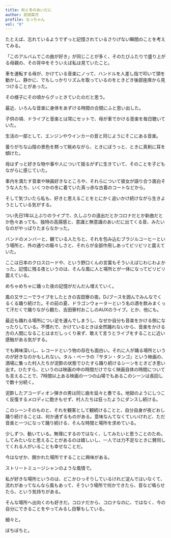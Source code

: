 ```yaml
---
title: 秋と冬のあいだに
author: 武田菜月
profile: なっちゃん
vol: "0"
---
```


たとえば、忘れているようでずっと記憶されているさりげない瞬間のことを考えてみる。

「このアルバムでこの曲が好き」が同じことが多く、そのたびふたりで盛り上がる母親の、その背中をそういえば私は見ていたこと。

車を運転する母が、かけている音楽にノって、ハンドルを人差し指で叩いて頭を動かし、静かに、でもしっかりリズムを取っているのをときどき後部座席から見つけることがあった。

その様子にその頃からグッときていたのだと思う。

最近、いろんな音楽に身体をあずける時間の合間にふと思い出した。

子供の頃、ドライブと音楽とは常にセットで、母が車でかける音楽を毎日聴いていた。

生活の一部として、エンジンやウインカーの音と同じようにそこにある音楽。

曇りがちな山陰の景色を黙って眺めながら、ときにぼうっと、ときに真剣に耳を傾けた。

母はずっと好きな物や事や人について揺るがずに生きていて、そのことを子どもながらに感じていた。

車内を満たす音楽や映画好きなところや、それらについて彼女が語り合う面白そうな人たち、いくつかの冬に着ていた真っ赤な古着のコートなどから。

そして気づいたら私も、好きと思えることをとにかく追いかけ続けながら生きようとしている気がする。


つい先日1年以上ぶりのライブで、久しぶりの遠出だとかコロナだとか新曲だとか色々あっても、独特の高揚感と、意識と無意識のあいだに出てくる音、みたいなのがやっぱりたまらなかった。

バンドのメンバーと、観ている人たちと、それを包み込むブラジルコーヒーという場所と、外の通りの賑々しさと、それらが全部作用しあってビリビリと震えていた。

ここは日本のクロスロードや、という野口くんの言葉もそういえばじわじわよかった。記憶に残る夜というのは、そんな風に人と場所とが一体になってビリビリ震えている。


めちゃめちゃに踊った夜の記憶がだんだん増えていく。

風の又サニーでライブをしたときの吉田寮の夜。DJブースを囲んでみんなでくるくる踊り続けた。その前の夏、ドラゴンウォーターという名の酒を飲みまくって汗だくで踊りながら観た、吉田寮村おこしのAUXのライブ。とか、他にも。

最近も踊れる場所につい足を運んでしまうし、なぜか自分も音楽をかける側になったりしている。不慣れで、かけているときは全然踊れないから、音楽をかける方の人間になることはまだしっくり来ず、敢えて言うとライブをすることに近い感触がある気がする。

でも興味深いし、レコードという物の存在も面白い。それに人が踊る場所というのが好きなのかもしれない。タル・ベーラの『サタン・タンゴ』という映画の、酒場に集った村人たちが泥酔の状態でひたすら踊り続けるシーンをときどき思い出す。ひたすら、というのは映画の中の時間だけでなく映画自体の時間についても言えることで、7時間以上ある映画の一つの山場でもあるこのシーンは長回しで数十分続く。

泥酔したアコーディオン弾きの男は同じ曲を延々と奏でる。地獄のようにしつこく反復するメロディに飽きもせず、村人たちは狂ったようにダンスし続ける。

このシーンそのものと、それを観客として観続けることと、自分自身が夜どおし踊り続けることは、何か通ずるものがある。意味なんてなくていいけれど、ただ音楽と一つになって踊り続ける、そんな時間と場所を求めている。

少しずつ、動いている。無理にするのではなく、してみたいと思うことのため。してみたいなと思えることがあるのは嬉しいし、一人では力不足なときに賛同してくれる人がいることも幸せなことだ。

今はなぜか、開かれた場所ですることに興味がある。

ストリートミュージシャンのような風情で。

私が好きな場所というのは、どこかひっそりしているけれど淀んではいなくて、流れがあってなんなら風もあって、そういう場所で何かできたら、音など鳴らせたら、という気持ちがある。

そんな場所へ出向くのも好きだ。コロナだから、コロナなのに、ではなく、今の自分にできることをやってみるし目撃もしている。

細々と。

ぼちぼちと。
